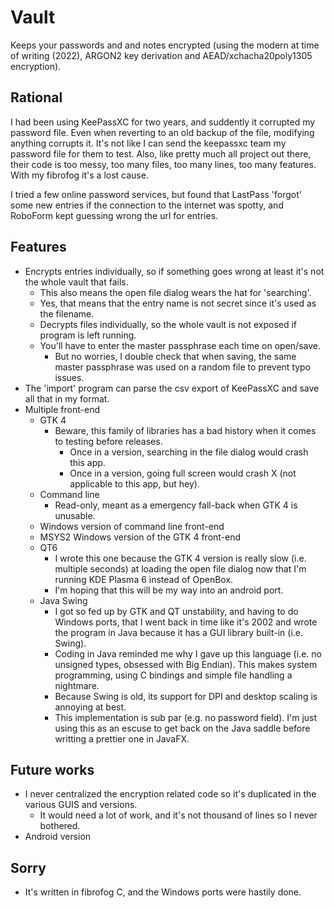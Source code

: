 # Vault
Keeps your passwords and and notes encrypted (using the modern at time of writing (2022), ARGON2 key derivation and AEAD/xchacha20poly1305 encryption).

## Rational
I had been using KeePassXC for two years, and suddently it corrupted my password file. Even when reverting to an old backup of the file, modifying anything corrupts it. It's not like I can send the keepassxc team my password file for them to test. Also, like pretty much all project out there, their code is too messy, too many files, too many lines, too many features. With my fibrofog it's a lost cause.

I tried a few online password services, but found that LastPass 'forgot' some new entries if the connection to the internet was spotty, and RoboForm kept guessing wrong the url for entries.

## Features
* Encrypts entries individually, so if something goes wrong at least it's not the whole vault that fails.
  * This also means the open file dialog wears the hat for 'searching'.
  * Yes, that means that the entry name is not secret since it's used as the filename.
  * Decrypts files individually, so the whole vault is not exposed if program is left running.
  * You'll have to enter the master passphrase each time on open/save.
    * But no worries, I double check that when saving, the same master passphrase was used on a random file to prevent typo issues.
* The 'import' program can parse the csv export of KeePassXC and save all that in my format.
* Multiple front-end
  * GTK 4
    * Beware, this family of libraries has a bad history when it comes to testing before releases.
      * Once in a version, searching in the file dialog would crash this app.
      * Once in a version, going full screen would crash X (not applicable to this app, but hey).
  * Command line
    * Read-only, meant as a emergency fall-back when GTK 4 is unusable.
  * Windows version of command line front-end
  * MSYS2 Windows version of the GTK 4 front-end
  * QT6
    * I wrote this one because the GTK 4 version is really slow (i.e. multiple seconds) at loading the open file dialog now that I'm running KDE Plasma 6 instead of OpenBox.
    * I'm hoping that this will be my way into an android port.
  * Java Swing
    * I got so fed up by GTK and QT unstability, and having to do Windows ports, that I went back in time like it's 2002 and wrote the program in Java because it has a GUI library built-in (i.e. Swing).
    * Coding in Java reminded me why I gave up this language (i.e. no unsigned types, obsessed with Big Endian). This makes system programming, using C bindings and simple file handling a nightmare.
    * Because Swing is old, its support for DPI and desktop scaling is annoying at best.
    * This implementation is sub par (e.g. no password field). I'm just using this as an escuse to get back on the Java saddle before writting a prettier one in JavaFX.

## Future works
* I never centralized the encryption related code so it's duplicated in the various GUIS and versions.
  * It would need a lot of work, and it's not thousand of lines so I never bothered.
* Android version

## Sorry
* It's written in fibrofog C, and the Windows ports were hastily done.